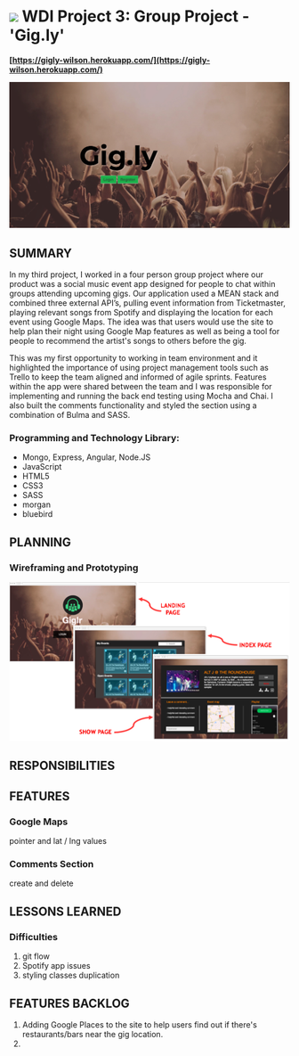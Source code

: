 # ![](https://ga-dash.s3.amazonaws.com/production/assets/logo-9f88ae6c9c3871690e33280fcf557f33.png) WDI Project 3: Group Project - 'Gig.ly'

**[https://gigly-wilson.herokuapp.com/](https://gigly-wilson.herokuapp.com/)**

![Landing Page](./src/images/readme/screenshot_landingpage.png)

## SUMMARY

In my third project, I worked in a four person group project where our product was a social music event app designed for people to chat within groups attending upcoming gigs. Our application used a MEAN stack and combined three external API’s, pulling event information from Ticketmaster, playing relevant songs from Spotify and displaying the location for each event using Google Maps. The idea was that users would use the site to help plan their night using Google Map features as well as being a tool for people to recommend the artist's songs to others before the gig.

This was my first opportunity to working in team environment and it highlighted the importance of using project management tools such as Trello to keep the team aligned and informed of agile sprints. Features within the app were shared between the team and I was responsible for implementing and running the back end testing using Mocha and Chai. I also built the comments functionality and styled the section using a combination of Bulma and SASS.

### Programming and Technology Library:

* Mongo, Express, Angular, Node.JS
* JavaScript
* HTML5
* CSS3
* SASS
* morgan
* bluebird

## PLANNING
### Wireframing and Prototyping
![Wireframe flow](./src/images/readme/combined_wireframes.png)


## RESPONSIBILITIES

## FEATURES
### Google Maps
pointer and lat / lng values

### Comments Section
create and delete

## LESSONS LEARNED

### Difficulties
1. git flow
2. Spotify app issues
3. styling classes duplication

## FEATURES BACKLOG
1. Adding Google Places to the site to help users find out if there's restaurants/bars near the gig location.
2. 
